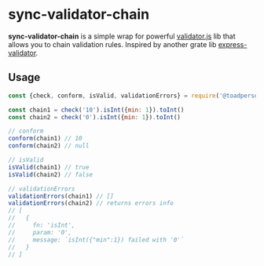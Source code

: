 # sync-validator-chain
**sync-validator-chain** is a simple wrap for powerful [validator.js](https://github.com/validatorjs/validator.js) lib that allows you to chain validation rules.
Inspired by another grate lib [express-validator](https://github.com/express-validator/express-validator).

## Usage
```js
const {check, conform, isValid, validationErrors} = require('@toadperson/sync-validator-chain')

const chain1 = check('10').isInt({min: 1}).toInt() 
const chain2 = check('0').isInt({min: 1}).toInt()

// conform
conform(chain1) // 10
conform(chain2) // null

// isValid
isValid(chain1) // true
isValid(chain2) // false

// validationErrors
validationErrors(chain1) // []
validationErrors(chain2) // returns errors info
// [
//   {
//     fn: 'isInt',
//     param: '0',
//     message: `isInt({"min":1}) failed with '0'`
//   }
// ]
```
